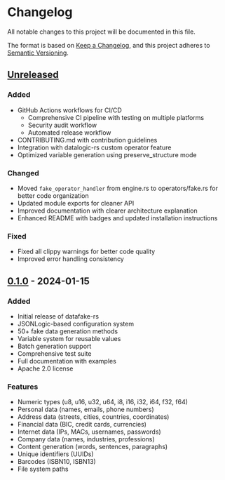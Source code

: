 # Changelog

All notable changes to this project will be documented in this file.

The format is based on [Keep a Changelog](https://keepachangelog.com/en/1.0.0/),
and this project adheres to [Semantic Versioning](https://semver.org/spec/v2.0.0.html).

## [Unreleased]

### Added
- GitHub Actions workflows for CI/CD
  - Comprehensive CI pipeline with testing on multiple platforms
  - Security audit workflow
  - Automated release workflow
- CONTRIBUTING.md with contribution guidelines
- Integration with datalogic-rs custom operator feature
- Optimized variable generation using preserve_structure mode

### Changed
- Moved `fake_operator_handler` from engine.rs to operators/fake.rs for better code organization
- Updated module exports for cleaner API
- Improved documentation with clearer architecture explanation
- Enhanced README with badges and updated installation instructions

### Fixed
- Fixed all clippy warnings for better code quality
- Improved error handling consistency

## [0.1.0] - 2024-01-15

### Added
- Initial release of datafake-rs
- JSONLogic-based configuration system
- 50+ fake data generation methods
- Variable system for reusable values
- Batch generation support
- Comprehensive test suite
- Full documentation with examples
- Apache 2.0 license

### Features
- Numeric types (u8, u16, u32, u64, i8, i16, i32, i64, f32, f64)
- Personal data (names, emails, phone numbers)
- Address data (streets, cities, countries, coordinates)
- Financial data (BIC, credit cards, currencies)
- Internet data (IPs, MACs, usernames, passwords)
- Company data (names, industries, professions)
- Content generation (words, sentences, paragraphs)
- Unique identifiers (UUIDs)
- Barcodes (ISBN10, ISBN13)
- File system paths

[Unreleased]: https://github.com/GoPlasmatic/datafake-rs/compare/v0.1.0...HEAD
[0.1.0]: https://github.com/GoPlasmatic/datafake-rs/releases/tag/v0.1.0